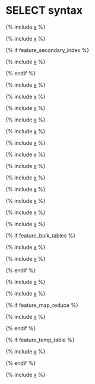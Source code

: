 # SELECT syntax

<!-- File split by includable blocks as part of YQL docs preparation for YQL/YDB opensource -->

{% include [x](_includes/select/calc.md) %}

{% include [x](_includes/select/from.md) %}

{% if feature_secondary_index %}

  {% include [x](_includes/select/secondary_index.md) %}

{% endif %}

{% include [x](_includes/select/with.md) %}

{% include [x](_includes/select/where.md) %}

{% include [x](_includes/select/order_by.md) %}

{% include [x](_includes/select/limit_offset.md) %}

{% include [x](_includes/select/assume_order_by.md) %}

{% include [x](_includes/select/sample.md) %}

{% include [x](_includes/select/distinct.md) %}

{% include [x](_includes/select/execution.md) %}

{% include [x](_includes/select/column_order.md) %}

{% include [x](_includes/select/combining_queries.md) %}

{% include [x](_includes/select/union_all.md) %}

{% include [x](_includes/select/union.md) %}

{% include [x](_includes/select/commit.md) %}

{% if feature_bulk_tables %}

  {% include [x](_includes/select/functional_tables.md) %}

  {% include [x](_includes/select/folder.md) %}

{% endif %}

{% include [x](_includes/select/without.md) %}

{% include [x](_includes/select/from_select.md) %}

{% if feature_map_reduce %}

  {% include [x](_includes/select/view.md) %}

{% endif %}

{% if feature_temp_table %}

  {% include [x](_includes/select/temporary_table.md) %}

{% endif %}

{% include [x](_includes/select/from_as_table.md) %}

